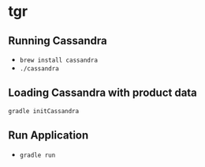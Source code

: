 # tgr

## Running Cassandra
- `brew install cassandra`
- `./cassandra`

## Loading Cassandra with product data
`gradle initCassandra`

## Run Application
- `gradle run`
